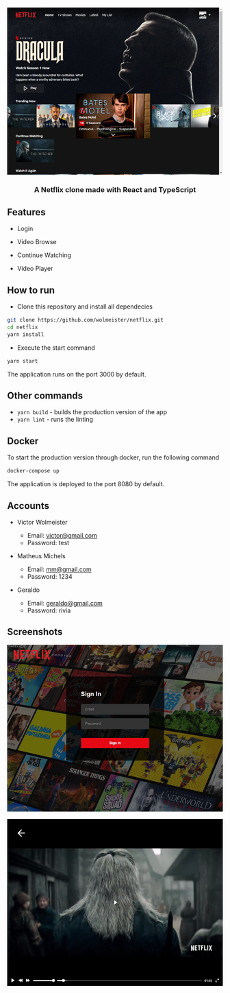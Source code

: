 ![Preview](https://github.com/wolmeister/netflix/blob/master/docs/home.png)

<h3 align="center">
<b>A Netflix clone made with React and TypeScript</b>
<h3>

## Features

- Login

- Video Browse

- Continue Watching

- Video Player

## How to run

- Clone this repository and install all dependecies

```bash
git clone https://github.com/wolmeister/netflix.git
cd netflix
yarn install
```

- Execute the start command

```bash
yarn start
```

The application runs on the port 3000 by default.

## Other commands

- `yarn build` - builds the production version of the app
- `yarn lint` - runs the linting

## Docker

To start the production version through docker, run the following command

```bash
docker-compose up
```

The application is deployed to the port 8080 by default.

## Accounts

- Victor Wolmeister

  - Email: victor@gmail.com
  - Password: test

- Matheus Michels

  - Email: mm@gmail.com
  - Password: 1234

- Geraldo
  - Email: geraldo@gmail.com
  - Password: rivia

## Screenshots

![Login](https://github.com/wolmeister/netflix/blob/master/docs/login.png)

![Player](https://github.com/wolmeister/netflix/blob/master/docs/player.png)
